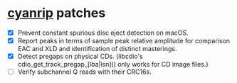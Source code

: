 [cyanrip](#cyanrip) patches
===========================
- [x] Prevent constant spurious disc eject detection on macOS.
- [x] Report peaks in terms of sample peak relative amplitude for comparison EAC and XLD and identification of distinct masterings.
- [x] Detect pregaps on physical CDs. (libcdio's cdio_get_track_pregap_\[lba|lsn\]() only works for CD image files.)
- [ ] Verify subchannel Q reads with their CRC16s.
